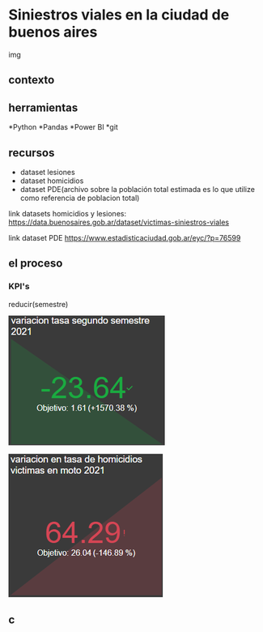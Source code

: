 # Siniestros viales en la ciudad de buenos aires

img

## contexto





## herramientas

*Python
*Pandas
*Power BI
*git

## recursos

* dataset lesiones
* dataset homicidios
* dataset PDE(archivo sobre la población total estimada es lo que utilize como referencia de poblacion total)

link datasets homicidios y lesiones: https://data.buenosaires.gob.ar/dataset/victimas-siniestros-viales

link dataset PDE https://www.estadisticaciudad.gob.ar/eyc/?p=76599

## el proceso







### KPI's

reducir(semestre)

![Alt text](src/kpi_1.png)

![Alt text](src/kpi_2.png)

## c

